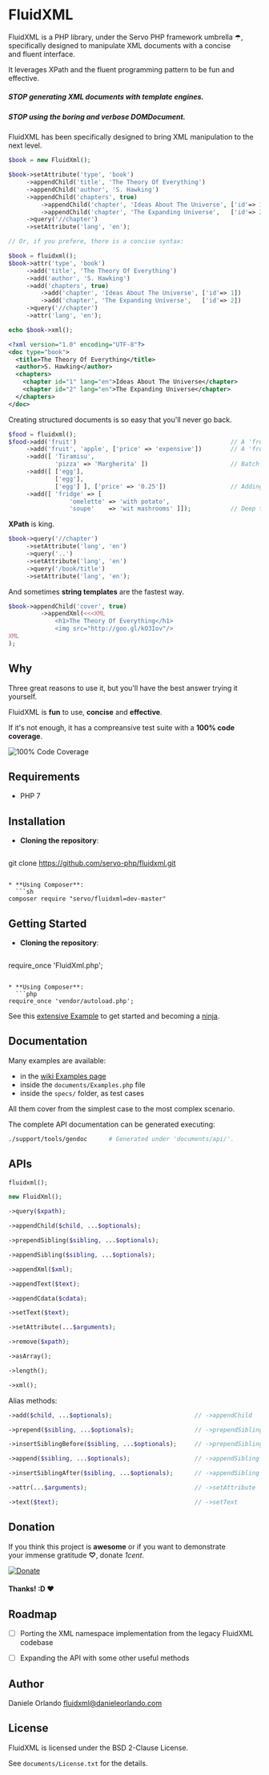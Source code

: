 # FluidXML

FluidXML is a PHP library, under the Servo PHP framework umbrella ☂,  
specifically designed to manipulate XML documents with a concise  
and fluent interface.

It leverages XPath and the fluent programming pattern to be fun and effective.

##### STOP _generating XML documents with template engines_.

##### STOP _using the boring and verbose DOMDocument_.

FluidXML has been specifically designed to bring XML manipulation to the next level.

```php
$book = new FluidXml();

$book->setAttribute('type', 'book')
     ->appendChild('title', 'The Theory Of Everything')
     ->appendChild('author', 'S. Hawking')
     ->appendChild('chapters', true)
         ->appendChild('chapter', 'Ideas About The Universe', ['id'=> 1])
         ->appendChild('chapter', 'The Expanding Universe',   ['id'=> 2])
     ->query('//chapter')
     ->setAttribute('lang', 'en');
```

```php
// Or, if you prefere, there is a concise syntax:

$book = fluidxml();
$book->attr('type', 'book')
     ->add('title', 'The Theory Of Everything')
     ->add('author', 'S. Hawking')
     ->add('chapters', true)
         ->add('chapter', 'Ideas About The Universe', ['id'=> 1])
         ->add('chapter', 'The Expanding Universe',   ['id'=> 2])
     ->query('//chapter')
     ->attr('lang', 'en');
```

```php
echo $book->xml();
```
```xml
<?xml version="1.0" encoding="UTF-8"?>
<doc type="book">
  <title>The Theory Of Everything</title>
  <author>S. Hawking</author>
  <chapters>
    <chapter id="1" lang="en">Ideas About The Universe</chapter>
    <chapter id="2" lang="en">The Expanding Universe</chapter>
  </chapters>
</doc>
```

Creating structured documents is so easy that you'll never go back.

```php
$food = fluidxml();
$food->add('fruit')                                           // A 'fruit' node with an empty content.
     ->add('fruit', 'apple', ['price' => 'expensive'])        // A 'fruit' node with 'apple' as content.
     ->add([ 'Tiramisu',
             'pizza' => 'Margherita' ])                       // Batch insertion of nodes.
     ->add([ ['egg'],
             ['egg'],
             ['egg'] ], ['price' => '0.25'])                  // Adding a bunch of 'egg's all with the same price.
     ->add([ 'fridge' => [                                    
                 'omelette' => 'with potato',
                 'soupe'    => 'wit mashrooms' ]]);           // Deep tree structures are supported too.
```

**XPath** is king.

```php
$book->query('//chapter')
     ->setAttribute('lang', 'en')
     ->query('..')
     ->setAttribute('lang', 'en')
     ->query('/book/title')
     ->setAttribute('lang', 'en');
```

And sometimes **string templates** are the fastest way.

```php
$book->appendChild('cover', true)
         ->appendXml(<<<XML
             <h1>The Theory Of Everything</h1>
             <img src="http://goo.gl/kO3Iov"/>
XML
);
```


## Why
Three great reasons to use it, but you'll have the best answer
trying it yourself.

FluidXML is **fun** to use, **concise** and **effective**.

If it's not enough, it has a compreansive test suite with a **100% code coverage**.

![100% Code Coverage](https://bytebucket.org/daniele_orlando/hosting/raw/master/FluidXML_code_coverage.png)


## Requirements
* PHP 7


## Installation
* **Cloning the repository**:
  ```sh
git clone https://github.com/servo-php/fluidxml.git
```

* **Using Composer**:
  ```sh
composer require "servo/fluidxml=dev-master"
```


## Getting Started
* **Cloning the repository**:
  ```php
require_once 'FluidXml.php';
```

* **Using Composer**:
  ```php
require_once 'vendor/autoload.php';
```

See this [extensive Example](https://github.com/servo-php/fluidxml/wiki/Examples)
to get started and becoming a [ninja](http://1.viki.io/d/1863c/8b75dc48c9.gif).


## Documentation
Many examples are available:
- in the [wiki Examples page](https://github.com/servo-php/fluidxml/wiki/Examples)
- inside the `documents/Examples.php` file
- inside the `specs/` folder, as test cases

All them cover from the simplest case to the most complex scenario.


The complete API documentation can be generated executing:
```sh
./support/tools/gendoc      # Generated under 'documents/api/'.
```

## APIs
```php
fluidxml();

new FluidXml();

->query($xpath);

->appendChild($child, ...$optionals);

->prependSibling($sibling, ...$optionals);

->appendSibling($sibling, ...$optionals);

->appendXml($xml);

->appendText($text);

->appendCdata($cdata);

->setText($text);

->setAttribute(...$arguments);

->remove($xpath);

->asArray();

->length();

->xml();
```

Alias methods:
```php
->add($child, ...$optionals);                       // ->appendChild

->prepend($sibling, ...$optionals);                 // ->prependSibling

->insertSiblingBefore($sibling, ...$optionals);     // ->prependSibling

->append($sibling, ...$optionals);                  // ->appendSibling

->insertSiblingAfter($sibling, ...$optionals);      // ->appendSibling

->attr(...$arguments);                              // ->setAttribute

->text($text);                                      // ->setText
```


## Donation
If you think this project is **awesome** or if you want to demonstrate  
your immense gratitude **♡**, donate _1cent_.

[![Donate](https://bytebucket.org/daniele_orlando/hosting/raw/master/Donate_button.png?nocache=1)](https://www.paypal.com/cgi-bin/webscr?cmd=_donations&business=8Y68ZQU8FXE8Q&lc=IT&item_name=FluidXML&item_number=servo%2dfluidxml&currency_code=EUR&bn=PP%2dDonationsBF%3abtn_donate_LG%2egif%3aNonHosted)

#### Thanks! :D ♥


## Roadmap
* [ ] Porting the XML namespace implementation from the legacy FluidXML codebase
* [ ] Expanding the API with some other useful methods


## Author
Daniele Orlando <fluidxml@danieleorlando.com>


## License
FluidXML is licensed under the BSD 2-Clause License.

See `documents/License.txt` for the details.
